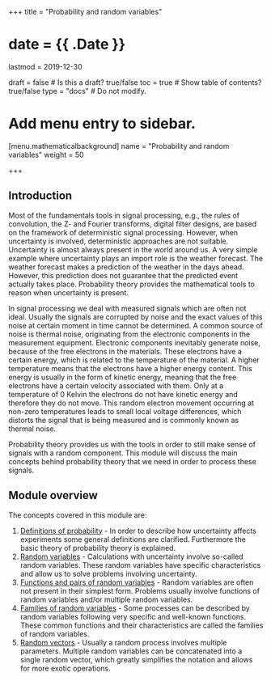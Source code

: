 +++
title = "Probability and random variables"

# date = {{ .Date }}
lastmod = 2019-12-30

draft = false       # Is this a draft? true/false
toc = true         # Show table of contents? true/false
type = "docs"       # Do not modify.

# Add menu entry to sidebar.
[menu.mathematicalbackground]
  name = "Probability and random variables"
  weight = 50

+++

## Introduction

Most of the fundamentals tools in signal processing, e.g., the rules of convolution, the Z- and Fourier transforms, digital filter designs, are based on the framework of deterministic signal processing. However, when uncertainty is involved, deterministic approaches are not suitable.
Uncertainty is almost always present in the world around us. A very simple example where uncertainty plays an import role is the weather forecast. The weather forecast makes a prediction of the weather in the days ahead. However, this prediction does not guarantee that the predicted event actually takes place. Probability theory provides the mathematical tools to reason when uncertainty is present.

In signal processing we deal with measured signals which are often not ideal. Usually the signals are corrupted by noise and the exact values of this noise at certain moment in time cannot be determined. A common source of noise is thermal noise, originating from the electronic components in the measurement equipment. Electronic components inevitably generate noise, because of the free electrons in the materials. These electrons have a certain energy, which is related to the temperature of the material. A higher temperature means that the electrons have a higher energy content. This energy is usually in the form of kinetic energy, meaning that the free electrons have a certain velocity associated with them. Only at a temperature of 0 Kelvin the electrons do not have kinetic energy and therefore they do not move. This random electron movement occurring at non-zero temperatures leads to small local voltage differences, which distorts the signal that is being measured and is commonly known as thermal noise.

Probability theory provides us with the tools in order to still make sense of signals with a random component. This module will discuss the main concepts behind probability theory that we need in order to process these signals.

## Module overview
The concepts covered in this module are:

1. <a href="../mathematicalbackground_probability_definitions">Definitions of probability</a> - In order to describe how uncertainty affects experiments some general definitions are clarified. Furthermore the basic theory of probability theory is explained.
2. <a href="../mathematicalbackground_probability_variables">Random variables</a> - Calculations with uncertainty involve so-called random variables. These random variables have specific characteristics and allow us to solve problems involving uncertainty.
3. <a href="../mathematicalbackground_probability_functions">Functions and pairs of random variables</a> - Random variables are often not present in their simplest form. Problems usually involve functions of random variables and/or multiple random variables.
4. <a href="../mathematicalbackground_probability_families">Families of random variables</a> - Some processes can be described by random variables following very specific and well-known functions. These common functions and their characteristics are called the families of random variables.
5. <a href="../mathematicalbackground_probability_vectors">Random vectors</a> - Usually a random process involves multiple parameters. Multiple random variables can be concatenated into a single random vector, which greatly simplifies the notation and allows for more exotic operations.
